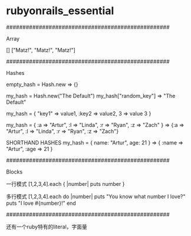 # rubyonrails_essential


##################################################

Array

[]
["Matz!", "Matz!", "Matz!"]

##################################################

Hashes

empty_hash = Hash.new
=> {}

my_hash = Hash.new("The Default")
my_hash["random_key"]
=> "The Default"

my_hash = {
  "key1" => value1,
  :key2  => value2,
  3 => value 3
}

my_hash = {
  :a => "Artur",
  :l => "Linda",
  :r => "Ryan",
  :z => "Zach"
}
=> {:a => "Artur", :l => "Linda", :r => "Ryan", :z => "Zach"}

SHORTHAND HASHES
my_hash = {
  name: "Artur",
  age:  21
}
=> { :name => "Artur", :age => 21 }

##################################################

Blocks

一行模式 
[1,2,3,4].each { |number| puts number }

多行模式
[1,2,3,4].each do |number|
  puts "You know what number I love?"
  puts "I love #{number}!"
end

##################################################

还有一个ruby特有的literal，字面量
